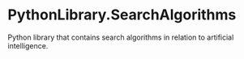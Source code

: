 # PythonLibrary.SearchAlgorithms

Python library that contains search algorithms in relation to artificial intelligence.
